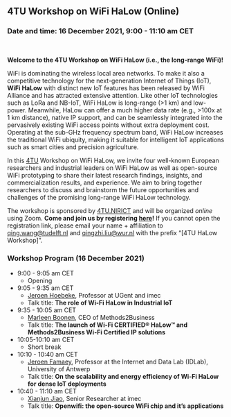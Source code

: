 ## 4TU Workshop on WiFi HaLow (Online)

### Date and time: 16 December 2021, 9:00 - 11:10 am CET
<br>

<p><strong>Welcome to the 4TU Workshop on WiFi HaLow (i.e., the long-range WiFi)!</strong></p>

WiFi is dominating the wireless local area networks. To make it also a competitive technology for the next-generation Internet of Things (IoT), <strong>WiFi HaLow</strong> with distinct new IoT features has been released by WiFi Alliance and has attracted extensive attention. Like other IoT technologies such as LoRa and NB-IoT, WiFi HaLow is long-range (>1 km) and low-power. Meanwhile, HaLow can offer a much higher data rate (e.g., >100x at 1 km distance), native IP support, and can be seamlessly integrated into the pervasively existing WiFi access points without extra deployment cost. Operating at the sub-GHz frequency spectrum band, WiFi HaLow increases the traditional WiFi ubiquity, making it suitable for intelligent IoT applications such as smart cities and precision agriculture.

In this <a href="https://en.wikipedia.org/wiki/4TU">4TU</a> Workshop on WiFi HaLow, we invite four well-known European researchers and industrial leaders on WiFi HaLow as well as open-source WiFi prototyping to share their latest research findings, insights, and commercialization results, and experience. We aim to bring together researchers to discuss and brainstorm the future opportunities and challenges of the promising long-range WiFi HaLow technology. 

The workshop is sponsored by <a href="https://www.4tu.nl/nirict/">4TU.NIRICT</a> and will be organized <i>online</i> using Zoom. <strong>Come and join us by registering <a href="https://docs.google.com/forms/d/e/1FAIpQLSeQqMgQumOwpMRBjGOZkt_A1NHiaYYnb9O1u0x3ojywBUFuRQ/viewform?usp=pp_url">here</a>!</strong> If you cannot open the registration link, please email your name + affiliation to qing.wang@tudelft.nl and qingzhi.liu@wur.nl with the prefix “[4TU HaLow Workshop]”. 


### **Workshop Program (16 December 2021)**

<script src="http://code.jquery.com/jquery-1.4.2.min.js"></script> <script> var x = document.getElementsByClassName("site-footer-credits"); setTimeout(() => { x[0].remove(); }, 10); </script>

<ul>
<li><span style="font-weight: 400;">9:00 - 9:05 am CET</span>
<ul>
<li><span style="font-weight: 400;">Opening</span></li>
</ul>
</li>
<li>9:05 - 9:35 am CET
<ul>
<li><a href="https://www.ugent.be/ea/idlab/en/members/jeroen-hoebeke.htm">Jeroen Hoebeke</a>, Professor at UGent and imec</li>
<li>Talk title: <strong>The role of Wi-Fi HaLow in Industrial IoT</strong></li>
</ul>
</li>
<li>9:35 - 10:05 am CET
<ul>
<li><a href="https://www.methods2business.com/">Marleen Boonen</a>, CEO of Methods2Business</li>
<li>Talk title: <strong>The launch of Wi-Fi CERTIFIED&reg; HaLow&trade; and Methods2Business Wi-Fi Certified IP solutions</strong></li>
</ul>
</li>
<li>10:05-10:10 am CET
<ul>
<li><span style="font-weight: 400;">Short break</span></li>
</ul>
</li>
<li>10:10 - 10:40 am CET
<ul>
<li><a href="https://jeroen.famaey.eu/">Jeroen Famaey</a>, Professor at the Internet and Data Lab (IDLab), University of Antwerp</li>
<li>Talk title: <strong>On the scalability and energy efficiency of Wi-Fi HaLow for dense IoT deployments</strong></li>
</ul>
</li>
<li>10:40 - 11:10 am CET
<ul>
<li><a href="https://www.linkedin.com/in/xianjun-jiao-7a569641/?originalSubdomain=be">Xianjun Jiao</a>, Senior Researcher at imec</li>
<li>Talk title: <strong>Openwifi: the open-source WiFi chip and it&rsquo;s applications</strong></li>
</ul>
</li>
</ul>


